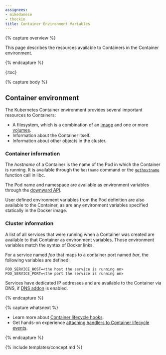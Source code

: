 ```yaml
---
assignees:
- mikedanese
- thockin
title: Container Environment Variables
---
```


{% capture overview %}

This page describes the resources available to Containers in the Container environment. 

{% endcapture %}

{:toc}

{% capture body %}

## Container environment

The Kubernetes Container environment provides several important resources to Containers:

* A filesystem, which is a combination of an [image](/docs/concepts/workloads/containers/images) and one or more [volumes](/docs/concepts/storage/volumes).
* Information about the Container itself.
* Information about other objects in the cluster.

### Container information

The *hostname* of a Container is the name of the Pod in which the Container is running.
It is available through the `hostname` command or the
[`gethostname`](http://man7.org/linux/man-pages/man2/gethostname.2.html)
function call in libc.

The Pod name and namespace are available as environment variables through the
[downward API](docs/tasks/configure-pod-container/downward-api-volume-expose-pod-information).

User defined environment variables from the Pod definition are also available to the Container,
as are any environment variables specified statically in the Docker image.

### Cluster information

A list of all services that were running when a Container was created are available to that Container as environment variables.
Those environment variables match the syntax of Docker links.

For a service named *foo* that maps to a container port named *bar*,
the following variables are defined:

```shell
FOO_SERVICE_HOST=<the host the service is running on>
FOO_SERVICE_PORT=<the port the service is running on>
```

Services have dedicated IP addresses and are available to the Container via DNS,
if [DNS addon](http://releases.k8s.io/{{page.githubbranch}}/cluster/addons/dns/) is enabled. 

{% endcapture %}

{% capture whatsnext %}

* Learn more about [Container lifecycle hooks](/docs/concepts/containers/container-lifecycle-hooks.md).
* Get hands-on experience
  [attaching handlers to Container lifecycle events](/docs/tasks/configure-pod-container/attach-handler-lifecycle-event/).

{% endcapture %}

{% include templates/concept.md %}